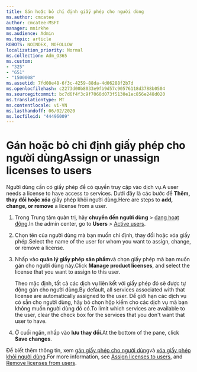 ```yaml
---
title: Gán hoặc bỏ chỉ định giấy phép cho người dùng
ms.author: cmcatee
author: cmcatee-MSFT
manager: mnirkhe
ms.audience: Admin
ms.topic: article
ROBOTS: NOINDEX, NOFOLLOW
localization_priority: Normal
ms.collection: Adm_O365
ms.custom:
- "325"
- "651"
- "1500008"
ms.assetid: 7fd08e48-6f3c-4259-88da-4d06288f2b7d
ms.openlocfilehash: c2273d00b8033e9fb9d57c90576118d3788b0504
ms.sourcegitcommit: bc7d6f4f3c9f7060d073f5130e1ec856e248d020
ms.translationtype: MT
ms.contentlocale: vi-VN
ms.lasthandoff: 06/02/2020
ms.locfileid: "44496009"
---
```

# <a name="assign-or-unassign-licenses-to-users"></a><span data-ttu-id="e7d13-102">Gán hoặc bỏ chỉ định giấy phép cho người dùng</span><span class="sxs-lookup"><span data-stu-id="e7d13-102">Assign or unassign licenses to users</span></span>

<span data-ttu-id="e7d13-103">Người dùng cần có giấy phép để có quyền truy cập vào dịch vụ.</span><span class="sxs-lookup"><span data-stu-id="e7d13-103">A user needs a license to have access to services.</span></span> <span data-ttu-id="e7d13-104">Dưới đây là các bước để **Thêm, thay đổi hoặc xóa** giấy phép khỏi người dùng.</span><span class="sxs-lookup"><span data-stu-id="e7d13-104">Here are steps to **add, change, or remove** a license from a user.</span></span>
  
1. <span data-ttu-id="e7d13-105">Trong Trung tâm quản trị, hãy **chuyển đến người dùng** \> [đang hoạt động](https://go.microsoft.com/fwlink/p/?linkid=834822).</span><span class="sxs-lookup"><span data-stu-id="e7d13-105">In the admin center, go to **Users** \> [Active users](https://go.microsoft.com/fwlink/p/?linkid=834822).</span></span>

2. <span data-ttu-id="e7d13-106">Chọn tên của người dùng mà bạn muốn chỉ định, thay đổi hoặc xóa giấy phép.</span><span class="sxs-lookup"><span data-stu-id="e7d13-106">Select the name of the user for whom you want to assign, change, or remove a license.</span></span>

3. <span data-ttu-id="e7d13-107">Nhấp vào **quản lý giấy phép sản phẩm**và chọn giấy phép mà bạn muốn gán cho người dùng này.</span><span class="sxs-lookup"><span data-stu-id="e7d13-107">Click **Manage product licenses**, and select the license that you want to assign to this user.</span></span>

    <span data-ttu-id="e7d13-108">Theo mặc định, tất cả các dịch vụ liên kết với giấy phép đó sẽ được tự động gán cho người dùng.</span><span class="sxs-lookup"><span data-stu-id="e7d13-108">By default, all services associated with that license are automatically assigned to the user.</span></span> <span data-ttu-id="e7d13-109">Để giới hạn các dịch vụ có sẵn cho người dùng, hãy bỏ chọn hộp kiểm cho các dịch vụ mà bạn không muốn người dùng đó có.</span><span class="sxs-lookup"><span data-stu-id="e7d13-109">To limit which services are available to the user, clear the check box for the services that you don't want that user to have.</span></span>

4. <span data-ttu-id="e7d13-110">Ở cuối ngăn, nhấp vào **lưu thay đổi**.</span><span class="sxs-lookup"><span data-stu-id="e7d13-110">At the bottom of the pane, click **Save changes**.</span></span>

<span data-ttu-id="e7d13-111">Để biết thêm thông tin, xem [gán giấy phép cho người dùng](https://docs.microsoft.com/microsoft-365/admin/add-users/add-users)và [xóa giấy phép khỏi người dùng](https://docs.microsoft.com/microsoft-365/admin/add-users/delete-a-user).</span><span class="sxs-lookup"><span data-stu-id="e7d13-111">For more information, see [Assign licenses to users](https://docs.microsoft.com/microsoft-365/admin/add-users/add-users), and [Remove licenses from users](https://docs.microsoft.com/microsoft-365/admin/add-users/delete-a-user).</span></span>